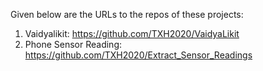 Given below are the URLs to the repos of these projects:

1. Vaidyalikit: https://github.com/TXH2020/VaidyaLikit
2. Phone Sensor Reading: https://github.com/TXH2020/Extract_Sensor_Readings
